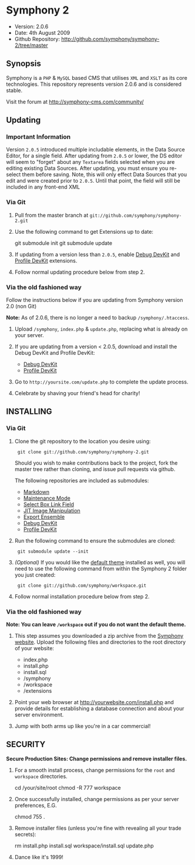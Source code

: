 # Symphony 2 #

- Version: 2.0.6
- Date: 4th August 2009
- Github Repository: <http://github.com/symphony/symphony-2/tree/master>


## Synopsis

Symphony is a `PHP` & `MySQL` based CMS that utilises `XML` and `XSLT` as its core 
technologies. This repository represents version 2.0.6 and is considered stable.

Visit the forum at <http://symphony-cms.com/community/>


## Updating

### Important Information

Version `2.0.5` introduced multiple includable elements, in the Data Source Editor, for a single field. After updating from `2.0.5` or lower, the DS editor will seem to "forget" about any `Textarea` fields selected when you are editing existing Data Sources. After updating, you must ensure you re-select them before saving. Note, this will only effect Data Sources that you edit and were created prior to `2.0.5`. Until that point, the field will still be included in any front-end XML

### Via Git

1. Pull from the master branch at `git://github.com/symphony/symphony-2.git`

2. Use the following command to get Extensions up to date:

	git submodule init
	git submodule update

3. If updating from a version less than `2.0.5`, enable [Debug DevKit](http://github.com/symphony/debugdevkit/tree/master) and [Profile DevKit](http://github.com/symphony/profiledevkit/tree/master) extensions.

4. Follow normal updating procedure below from step 2.

### Via the old fashioned way

Follow the instructions below if you are updating from Symphony version 2.0 (non Git)

**Note:** As of 2.0.6, there is no longer a need to backup `/symphony/.htaccess`.

1. Upload `/symphony`, `index.php` & `update.php`, replacing what is already on your server.

2. If you are updating from a version < 2.0.5, download and install the Debug DevKit and Profile DevKit:

	- [Debug DevKit](http://github.com/symphony/debugdevkit/tree/master)
	- [Profile DevKit](http://github.com/symphony/profiledevkit/tree/master)

3. Go to `http://yoursite.com/update.php` to complete the update process.

4. Celebrate by shaving your friend's head for charity!


## INSTALLING

### Via Git

1. Clone the git repository to the location you desire using:

		git clone git://github.com/symphony/symphony-2.git
		
	Should you wish to make contributions back to the project, fork the master tree rather than cloning, and issue pull requests via github.

	The following repositories are included as submodules:

	- [Markdown](http://github.com/pointybeard/markdown)
	- [Maintenance Mode](http://github.com/pointybeard/maintenance_mode)
	- [Select Box Link Field](http://github.com/pointybeard/selectbox_link_field)
	- [JIT Image Manipulation](http://github.com/pointybeard/jit_image_manipulation)
	- [Export Ensemble](http://github.com/pointybeard/export_ensemble)
	- [Debug DevKit](http://github.com/symphony/debugdevkit/tree/master)
	- [Profile DevKit](http://github.com/symphony/profiledevkit/tree/master)

3. Run the following command to ensure the submodules are cloned:

		git submodule update --init

4. _(Optional)_ If you would like the [default theme](http://github.com/symphony/workspace/tree) installed as well, 
you will need to use the following command from within the Symphony 2 folder you just created:

		git clone git://github.com/symphony/workspace.git
		
5. Follow normal installation procedure below from step 2.


### Via the old fashioned way

**Note: You can leave `/workspace` out if you do not want the default theme.**

1. This step assumes you downloaded a zip archive from the [Symphony website](http://symphony-cms.com). 
Upload the following files and directories to the root directory of your website:

	- index.php
	- install.php
	- install.sql
	- /symphony
	- /workspace
	- /extensions

2. Point your web browser at <http://yourwebsite.com/install.php> and provide
details for establishing a database connection and about your server environment.

3. Jump with both arms up like you're in a car commercial!


## SECURITY

**Secure Production Sites: Change permissions and remove installer files.**

1. For a smooth install process, change permissions for the `root` and `workspace` directories.

	cd /your/site/root
	chmod -R 777 workspace

2. Once successfully installed, change permissions as per your server preferences, E.G.

	chmod 755 .

3. Remove installer files (unless you're fine with revealing all your trade secrets):

	rm install.php install.sql workspace/install.sql update.php

4. Dance like it's 1999!